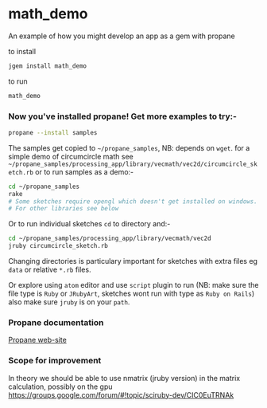 # math_demo
An example of how you might develop an app as a gem with propane

to install

```bash
jgem install math_demo
```

to run

```bash
math_demo
```

### Now you've installed propane! Get more examples to try:-

```bash
propane --install samples
```
The samples get copied to `~/propane_samples`, NB: depends on `wget`. for a simple demo of circumcircle math see `~/propane_samples/processing_app/library/vecmath/vec2d/circumcircle_sketch.rb` or to  run samples as a demo:-
```bash
cd ~/propane_samples
rake
# Some sketches require opengl which doesn't get installed on windows.
# For other libraries see below
```
Or to run individual sketches `cd` to directory and:-
```bash
cd ~/propane_samples/processing_app/library/vecmath/vec2d
jruby circumcircle_sketch.rb
```
Changing directories is particulary important for sketches with extra files eg `data` or relative `*.rb` files.

Or explore using `atom` editor and use `script` plugin to run (NB: make sure the file type is `Ruby` or `JRubyArt`, sketches wont run with type as `Ruby on Rails`) also make sure `jruby` is on your `path`.

### Propane documentation

[Propane web-site](https://ruby-processing.github.io/propane/)

### Scope for improvement

In theory we should be able to use nmatrix (jruby version) in the matrix calculation, possibly on the gpu https://groups.google.com/forum/#!topic/sciruby-dev/CIC0EuTRNAk

